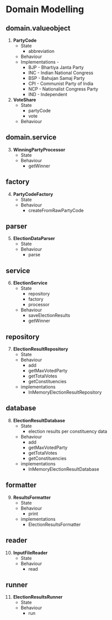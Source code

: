 # Domain Modelling

## domain.valueobject
1. **PartyCode**  
   - State 
     - abbreviation
   - Behaviour 
   - Implementations -
     - BJP - Bhartiya Janta Party
     - INC - Indian National Congress
     - BSP - Bahujan Samaj Party
     - CPI - Communist Party of India
     - NCP - Nationalist Congress Party
     - IND - Independent
2. **VoteShare**
    - State
        - partyCode
        - vote
    - Behaviour

## domain.service
3. **WinningPartyProcessor**
    - State
    - Behaviour
        - getWinner
## factory
4. **PartyCodeFactory**
    - State
    - Behaviour 
        - createFromRawPartyCode
        
## parser
5. **ElectionDataParser**
    - State
    - Behaviour
        - parse
## service
6. **ElectionService**
    - State
        - repository
        - factory
        - processor
    - Behaviour
        - saveElectionResults
        - getWinner
      
## repository
7. **ElectionResultRepository**
    - State
    - Behaviour
      - add
      - getMaxVotedParty
      - getTotalVotes
      - getConstituencies
    - implementations
      - InMemoryElectionResultRepository

## database
8. **ElectionResultDatabase**
    - State
        - election results per constituency data
    - Behaviour
        - add
        - getMaxVotedParty
        - getTotalVotes
        - getConstituencies
    - implementations
        - InMemoryElectionResultDatabase

## formatter
9. **ResultsFormatter**
    - State 
    - Behaviour
      - print
    - implementations
        - ElectionResultsFormatter
## reader
10. **InputFileReader**
    - State
    - Behaviour
        - read
## runner
11. **ElectionResultsRunner**
    - State
    - Behaviour
        - run